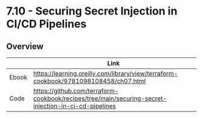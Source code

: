 # 7.10 - Securing Secret Injection in CI/CD Pipelines

## Overview

|       | Link                                                                                 |
|-------|--------------------------------------------------------------------------------------|
| Ebook | https://learning.oreilly.com/library/view/terraform-cookbook/9781098108458/ch07.html |
| Code  | https://github.com/terraform-cookbook/recipes/tree/main/securing-secret-injection-in-ci-cd-pipelines                   |
